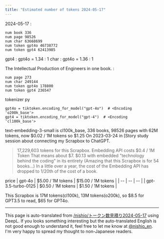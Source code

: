 ```yaml
---
title: "Estimated number of tokens 2024-05-17"
---
```


2024-05-17
:

```
num book 336
num page 98526
num char 63668699
num token gpt4o 46738772
num token gpt4 62413985
```


gpt4 : gpt4o = 1.34 : 1
char : gpt4o = 1.36 : 1

The Intellectual Production of Engineers in one book.
:

```
num page 273
num char 249144
num token gpt4o 178800
num token gpt4 236547
```


tokenizer
py

```
gpt4o = tiktoken.encoding_for_model("gpt-4o")  # <Encoding 'o200k_base'>
gpt4 = tiktoken.encoding_for_model("gpt-4")  # <Encoding 'cl100k_base'>
```


text-embedding-3-small is cl100k_base, 336 books, 98526 pages with 62M tokens, now $0.02 / 1M tokens so $1.25
On 2023-03-24 in [Story study session about connecting my Scrapbox to ChatGPT.
> 17,229,603 tokens for this Scrapbox.
>  Embedding API costs $0.4 / 1M Token
>  That means about $7.
>  $0.13 with embedded "technology behind the coding" in its entirety
>  (Amazing that this Scrapbox is for 54 books...)
In a little over a year, the cost of the Embedding API has dropped to 1/20th of the cost of a book.

price
| gpt-4o | $5.00 / 1M tokens | $15.00 / 1M tokens |
| -- | -- | -- |
| gpt-3.5-turbo-0125 | $0.50 / 1M tokens | $1.50 / 1M tokens |

This Scrapbox is 17M tokens(cl100k), 13M tokens(o200k), so $8.5 for GPT3.5 to read, $65 for GPT4o.


---
This page is auto-translated from [/nishio/トークン数見積り2024-05-17](https://scrapbox.io/nishio/トークン数見積り2024-05-17) using DeepL. If you looks something interesting but the auto-translated English is not good enough to understand it, feel free to let me know at [@nishio_en](https://twitter.com/nishio_en). I'm very happy to spread my thought to non-Japanese readers.